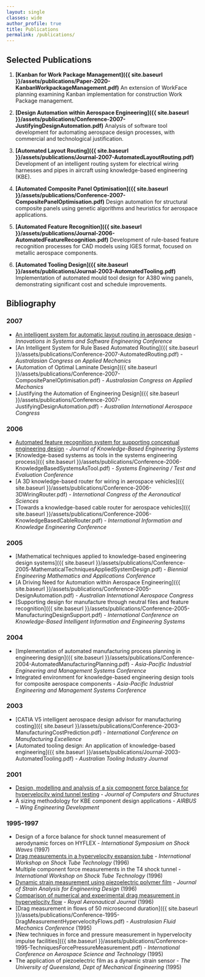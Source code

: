 ```yaml
---
layout: single
classes: wide
author_profile: true
title: Publications
permalink: /publications/
---
```


## Selected Publications

1. **[Kanban for Work Package Management]({{ site.baseurl }}/assets/publications/Paper-2020-KanbanWorkpackageManagement.pdf)**
   An extension of WorkFace planning examining Kanban implementation for construction Work Package management.

1. **[Design Automation within Aerospace Engineering]({{ site.baseurl }}/assets/publications/Conference-2007-JustifyingDesignAutomation.pdf)**
   Analysis of software tool development for automating aerospace design processes, with commercial and technological justification.

1. **[Automated Layout Routing]({{ site.baseurl }}/assets/publications/Journal-2007-AutomatedLayoutRouting.pdf)**
   Development of an intelligent routing system for electrical wiring harnesses and pipes in aircraft using knowledge-based engineering (KBE).

1. **[Automated Composite Panel Optimisation]({{ site.baseurl }}/assets/publications/Conference-2007-CompositePanelOptimisation.pdf)**
   Design automation for structural composite panels using genetic algorithms and heuristics for aerospace applications.

1. **[Automated Feature Recognition]({{ site.baseurl }}/assets/publications/Journal-2006-AutomatedFeatureRecognition.pdf)**
   Development of rule-based feature recognition processes for CAD models using IGES format, focused on metallic aerospace components.

1. **[Automated Tooling Design]({{ site.baseurl }}/assets/publications/Journal-2003-AutomatedTooling.pdf)**
   Implementation of automated mould tool design for A380 wing panels, demonstrating significant cost and schedule improvements.

## Bibliography

### 2007
- [An intelligent system for automatic layout routing in aerospace design](https://doi.org/10.1007/s11334-007-0021-4) - *Innovations in Systems and Software Engineering Conference*
- [An Intelligent System for Rule Based Automated Routing]({{ site.baseurl }}/assets/publications/Conference-2007-AutomatedRouting.pdf) - *Australasian Congress on Applied Mechanics*
- [Automation of Optimal Laminate Design]({{ site.baseurl }}/assets/publications/Conference-2007-CompositePanelOptimisation.pdf) - *Australasian Congress on Applied Mechanics*
- [Justifying the Automation of Engineering Design]({{ site.baseurl }}/assets/publications/Conference-2007-JustifyingDesignAutomation.pdf) - *Australian International Aerospace Congress*

### 2006
- [Automated feature recognition system for supporting conceptual engineering design](https://doi.org/10.3233/KES-2006-10606) - *Journal of Knowledge-Based Engineering Systems*
- [Knowledge-based systems as tools in the systems engineering process]({{ site.baseurl }}/assets/publications/Conference-2006-KnowledgeBasedSystemsAsTool.pdf) - *Systems Engineering / Test and Evaluation Conference*
- [A 3D knowledge-based router for wiring in aerospace vehicles]({{ site.baseurl }}/assets/publications/Conference-2006-3DWiringRouter.pdf) - *International Congress of the Aeronautical Sciences*
- [Towards a knowledge-based cable router for aerospace vehicles]({{ site.baseurl }}/assets/publications/Conference-2006-KnowledgeBasedCableRouter.pdf) - *International Information and Knowledge Engineering Conference*

### 2005
- [Mathematical techniques applied to knowledge-based engineering design systems]({{ site.baseurl }}/assets/publications/Conference-2005-MathematicalTechniquesAppliedSystemDesign.pdf) - *Biennial Engineering Mathematics and Applications Conference*
- [A Driving Need for Automation within Aerospace Engineering]({{ site.baseurl }}/assets/publications/Conference-2005-DesignAutomation.pdf) - *Australian International Aerospace Congress*
- [Supporting design for manufacture through neutral files and feature recognition]({{ site.baseurl }}/assets/publications/Conference-2005-ManufacturingDesignSupport.pdf) - *International Conference on Knowledge-Based Intelligent Information and Engineering Systems*

### 2004
- [Implementation of automated manufacturing process planning in engineering design]({{ site.baseurl }}/assets/publications/Conference-2004-AutomatedManufacturingPlanning.pdf) - *Asia-Pacific Industrial Engineering and Management Systems Conference*
- Integrated environment for knowledge-based engineering design tools for composite aerospace components - *Asia-Pacific Industrial Engineering and Management Systems Conference*

### 2003
- [CATIA V5 intelligent aerospace design advisor for manufacturing costing]({{ site.baseurl }}/assets/publications/Conference-2003-ManufacturingCostPrediction.pdf) - *International Conference on Manufacturing Excellence*
- [Automated tooling design: An application of knowledge-based engineering]({{ site.baseurl }}/assets/publications/Journal-2003-AutomatedTooling.pdf) - *Australian Tooling Industry Journal*

### 2001
- [Design, modelling and analysis of a six component force balance for hypervelocity wind tunnel testing](https://doi.org/10.1016/S0045-7949(01)00005-0) - *Journal of Computers and Structures*
- A sizing methodology for KBE component design applications - *AIRBUS – Wing Engineering Development*

### 1995-1997
- Design of a force balance for shock tunnel measurement of aerodynamic forces on HYFLEX - *International Symposium on Shock Waves* (1997)
- [Drag measurements in a hypervelocity expansion tube](https://doi.org/10.1007/BF02510997) - *International Workshop on Shock Tube Technology* (1996)
- Multiple component force measurements in the T4 shock tunnel - *International Workshop on Shock Tube Technology* (1996)
- [Dynamic strain measurement using piezoelectric polymer film](https://doi.org/10.1243/03093247V316463) - *Journal of Strain Analysis for Engineering Design* (1996)
- [Comparison of numerical and experimental drag measurement in hypervelocity flow](https://doi.org/10.1017/S0001924000066938) - *Royal Aeronautical Journal* (1996)
- [Drag measurement in flows of 50 microsecond duration]({{ site.baseurl }}/assets/publications/Conference-1995-DragMeasurementHypervelocityFlows.pdf) - *Australasian Fluid Mechanics Conference* (1995)
- [New techniques in force and pressure measurement in hypervelocity impulse facilities]({{ site.baseurl }}/assets/publications/Conference-1995-TechniquesForcePressureMeasurement.pdf) - *International Conference on Aerospace Science and Technology* (1995)
- The application of piezoelectric film as a dynamic strain sensor - *The University of Queensland, Dept of Mechanical Engineering* (1995)
